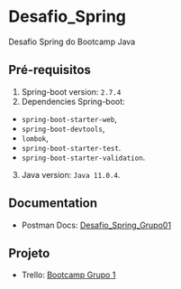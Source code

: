 # Desafio_Spring
Desafio Spring do Bootcamp Java

## Pré-requisitos
1. Spring-boot version: `2.7.4`
2. Dependencies Spring-boot:
- `spring-boot-starter-web`,
- `spring-boot-devtools`,
- `lombok`,
- `spring-boot-starter-test`.
- `spring-boot-starter-validation`.
3. Java version: `Java 11.0.4`.

## Documentation
- Postman Docs: [Desafio_Spring_Grupo01](https://documenter.getpostman.com/view/23644240/2s83zgtjUd#intro)
   
## Projeto
- Trello: [Bootcamp Grupo 1](https://trello.com/b/XfUJG6ib/desafio-spring)
